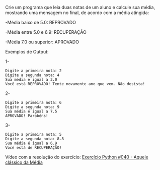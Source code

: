 Crie um programa que leia duas notas de um aluno e calcule sua média, mostrando uma mensagem no final, de acordo com a média atingida:

-Média baixo de 5.0: REPROVADO

-Média entre 5.0 e 6.9: RECUPERAÇÃO

-Média 7.0 ou superior: APROVADO

Exemplos de Output:

1-
~~~
Digite a primeira nota: 2
Digite a segunda nota: 4
Sua média é igual a 3.0
Você está REPROVADO! Tente novamente ano que vem. Não desista!
~~~
2-
~~~
Digite a primeira nota: 6
Digite a segunda nota: 9
Sua média é igual a 7.5
APROVADO! Parabéns!
~~~
3-
~~~
Digite a primeira nota: 5
Digite a segunda nota: 8.8
Sua média é igual a 6.9
Você está de RECUPERAÇÃO!
~~~

<p>Vídeo com a resolução do exercício: <a href="https://www.youtube.com/watch?v=QuWDyUeoaJs&list=PLvE-ZAFRgX8hnECDn1v9HNTI71veL3oW0&index=55" target="_blank">Exercício Python #040 - Aquele clássico da Média</a></p>